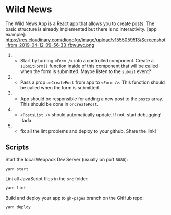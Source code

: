 # Wild News

The Wild News App is a React app that allows you to create posts. The basic structure is already implemented but there is no interactivity.
[app example]: https://res.cloudinary.com/diogofgr/image/upload/v1555059513/Screenshot_from_2019-04-12_09-56-33_fbwuwc.png

1. - Start by turning `<Form />` into a controlled component.
Create a `submitForm()` function inside of this component that will be called when the form is submitted. Maybe listen to the `submit` event?


2. - Pass a prop `onCreatePost` from app to `<Form />`.
This function should be called when the form is submitted.

3. - App should be responsible for adding a new post to the `posts` array.
 This should be done in `onCreatePost`.

4. - `<PostsList />` should automatically update. If not, start debugging! :tada

5. - fix all the lint problems and deploy to your github. Share the link!

## Scripts

Start the local Webpack Dev Server (usually on port `8080`):

```bash
yarn start
```

Lint all JavaScript files in the `src` folder:

```bash
yarn lint
```

Build and deploy your app to `gh-pages` branch on the GitHub repo:

```bash
yarn deploy
```
